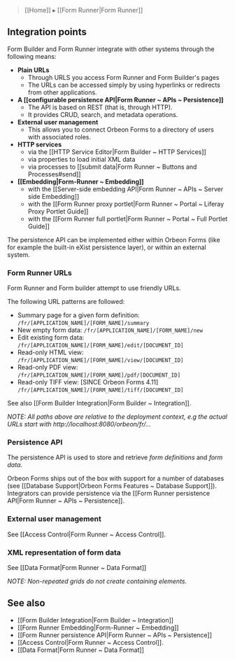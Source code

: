 > [[Home]] ▸ [[Form Runner|Form Runner]]

## Integration points

Form Builder and Form Runner integrate with other systems through the following means:

- __Plain URLs__
    - Through URLS you access Form Runner and Form Builder's pages
    - The URLs can be accessed simply by using hyperlinks or redirects from other applications.
- __A [[configurable persistence API|Form Runner ~ APIs ~ Persistence]]__
    - The API is based on REST (that is, through HTTP).
    - It provides CRUD, search, and metadata operations.
- __External user management__
    - This allows you to connect Orbeon Forms to a directory of users with associated roles.
- __HTTP services__
    - via the [[HTTP Service Editor|Form Builder ~ HTTP Services]]
    - via properties to load initial XML data
    - via processes to [[submit data|Form Runner ~ Buttons and Processes#send]]
- __[[Embedding|Form-Runner ~ Embedding]]__
    - with the [[Server-side embedding API|Form Runner ~ APIs ~ Server side Embedding]]
    - with the [[Form Runner proxy portlet|Form Runner ~ Portal ~ Liferay Proxy Portlet Guide]]
    - with the [[Form Runner full portlet|Form Runner ~ Portal ~ Full Portlet Guide]]

The persistence API can be implemented either within Orbeon Forms (like for example the built-in eXist persistence layer), or within an external system.

### Form Runner URLs

Form Runner and Form builder attempt to use friendly URLs.

The following URL patterns are followed:

* Summary page for a given form definition:
    `/fr/[APPLICATION_NAME]/[FORM_NAME]/summary`
* New empty form data:
    `/fr/[APPLICATION_NAME]/[FORM_NAME]/new`
* Edit existing form data:
    `/fr/[APPLICATION_NAME]/[FORM_NAME]/edit/[DOCUMENT_ID]`
* Read-only HTML view:
    `/fr/[APPLICATION_NAME]/[FORM_NAME]/view/[DOCUMENT_ID]`
* Read-only PDF view:
    `/fr/[APPLICATION_NAME]/[FORM_NAME]/pdf/[DOCUMENT_ID]`
* Read-only TIFF view: [SINCE Orbeon Forms 4.11]
    `/fr/[APPLICATION_NAME]/[FORM_NAME]/tiff/[DOCUMENT_ID]`

See also [[Form Builder Integration|Form Builder ~ Integration]].

_NOTE: All paths above are relative to the deployment context, e.g the actual URLs start with http://localhost:8080/orbeon/fr/..._

### Persistence API

The persistence API is used to store and retrieve *form definitions* and *form data*.

Orbeon Forms ships out of the box with support for a number of databases (see [[Database Support|Orbeon Forms Features ~ Database Support]]). Integrators can provide persistence via the [[Form Runner persistence API|Form Runner ~ APIs ~ Persistence]].

### External user management

See [[Access Control|Form Runner ~ Access Control]].

### XML representation of form data

See [[Data Format|Form Runner ~ Data Format]]

_NOTE: Non-repeated grids do not create containing elements._

## See also

- [[Form Builder Integration|Form Builder ~ Integration]]
- [[Form Runner Embedding|Form-Runner ~ Embedding]]
- [[Form Runner persistence API|Form Runner ~ APIs ~ Persistence]]
- [[Access Control|Form Runner ~ Access Control]].
- [[Data Format|Form Runner ~ Data Format]]